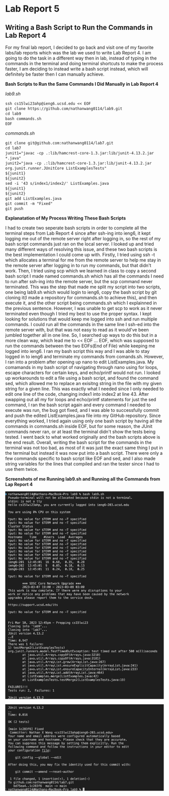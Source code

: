 # Lab Report 5

## Writing a Bash Script to Run the Commands in Lab Report 4 ##

For my final lab report, I decided to go back and visit one of my favorite labs/lab reports which was the lab we used to write Lab Report 4. I am going to do the task in a different way then in lab, instead of typing in the commands in the terminal and doing terminal shortcuts to make the process faster, I am deciding to instead write a bash script instead, which will definitely be faster then I can manually achieve. 

**Bash Scripts to Run the Same Commands I Did Manually in Lab Report 4**

*lab9.sh*
```
ssh cs15lwi23ahp@ieng6.ucsd.edu << EOF
git clone https://github.com/nathanwang0114/lab9.git
cd lab9
bash commands.sh
EOF
```

*commands.sh*
```
git clone git@github.com:nathanwang0114/lab7.git
cd lab7
junit1="javac -cp .:lib/hamcrest-core-1.3.jar:lib/junit-4.13.2.jar *.java"
junit2="java -cp .:lib/hamcrest-core-1.3.jar:lib/junit-4.13.2.jar org.junit.runner.JUnitCore ListExamplesTests"
${junit1}
${junit2}
sed -i '43 s/index1/index2/' ListExamples.java
${junit1}
${junit2}
git add ListExamples.java
git commit -m "Fixed"
git push
```

**Explanatation of My Process Writing These Bash Scripts**

I had to create two seperate bash scripts in order to complete all the terminal steps from Lab Report 4 since after ssh-ing into ieng6, it kept logging me out of the remote server right after logging in, so the rest of my bash script commands just ran on the local server. I looked up and tried many different ways of resolving this issue, and these two bash scripts is the best implementation I could come up with. Firstly, I tried using ssh -t which allocates a terminal for me from the remote server to help me stay in the remote server after logging in to run my commands, but that didn't work. Then, I tried using scp which we learned in class to copy a second bash script I made named commands.sh which has all the commands I need to run after ssh-ing into the remote server, but the scp command never terminated. This was the step that made me split my script into two scripts, one being lab9.sh which would login to ieng6, copy the bash script by git cloning it(I made a repository for commands.sh to achieve this), and then execute it, and the other script being commands.sh which I explainned in the previous sentence. However, I was unable to get scp to work as it never terminated even though I tried my best to use the proper syntax. I kept looking for solutions that would keep me logged into ssh and run multiple commands. I could run all the commands in the same line I ssh-ed into the remote server with, but that was not easy to read as it would've been jumbled together all in one line. So, I searched up ways to do this but in a more clean way, which lead me to << EOF ... EOF, which was supposed to run the commands between the two EOFs(End of File) while keeping me logged into ieng6. I ran my bash script this way and I was able to stay logged in to ieng6 and terminate my commands from comands.sh. However, I ran into a problem after opening up nano to edit ListExamples.java. My comamands in my bash script of navigating through nano using for loops, escape characters for certain keys, and echo/printf would not run. I looked up workarounds to edit a file using a bash script, and found the command sed, which allowed me to replace an exisitng string in the file with my given string for a given line. This was exactly what I needed since I only needed to edit one line of the code, changing index1 into index2 at line 43. After swapping out all my for loops and echo/printf statements for just the sed command, I ran the bash script again and every command I needed to execute was run, the bug got fixed, and I was able to successfully commit and push  the edited ListExamples.java file into my GitHub repository. Since everything worked, I tried again using only one bash script by having all the commands in commands.sh inside EOF, but for some reason, the JUnit commands never ran, or at least the terminal didn't show the tests being tested. I went back to what worked originally and the bash scripts above is the end result. Overall, writing the bash script for the commands in the terminal was not too bad, as most of it was just the exact same thing I put in the terminal but instead it was now put into a bash script. There were only a few commands specific to bash script like EOF and sed, and I also made string variables for the lines that compiled and ran the tester since I had to use them twice. 

**Screenshots of me Running lab9.sh and Running all the Commands from Lap Report 4**

![image](lab9-step1.png)

![image](lab9-step2.png)

